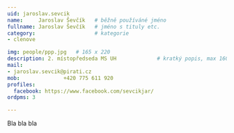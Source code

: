 ```yaml
---
uid: jaroslav.sevcik
name:     Jaroslav Ševčík  	# běžně používáné jméno
fullname: Jaroslav Ševčík  	# jméno s tituly etc.
category:                   # kategorie
- clenove

img: people/ppp.jpg   # 165 x 220
description: 2. místopředseda MS UH          	# kratký popis, max 160 znaků
mail:
- jaroslav.sevcik@pirati.cz
mob:			  +420 775 611 920
profiles:
  facebook: https://www.facebook.com/sevcikjar/
ordpms: 3

---
```


Bla bla bla
